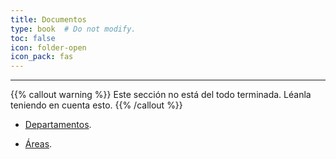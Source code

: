 ```yaml
---
title: Documentos
type: book  # Do not modify.
toc: false
icon: folder-open
icon_pack: fas
---
```


---

{{% callout warning %}} Este sección no está del todo terminada. Léanla teniendo en cuenta esto. {{% /callout %}}

- [Departamentos](https://mepc.netlify.app/documentos/departamentos/).

- [Áreas](https://mepc.netlify.app/documentos/areas).